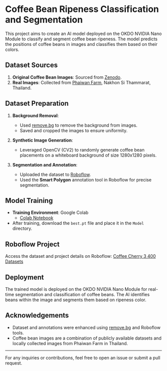 # Coffee Bean Ripeness Classification and Segmentation

This project aims to create an AI model deployed on the OKDO NVIDIA Nano Module to classify and segment coffee bean ripeness. The model predicts the positions of coffee beans in images and classifies them based on their colors.

## Dataset Sources

1. **Original Coffee Bean Images**: Sourced from [Zenodo](https://zenodo.org/records/14271151?fbclid=IwY2xjawHctJ1leHRuA2FlbQIxMAABHYNqZB-VkHU147VEcePLeGKpx5ARMJ4TjrNGzFbSavZUIFpdE5sNe2hYHA_aem_6_5OX2mR0CLd84wQ9VhT1g).
2. **Real Images**: Collected from [Phaiwan Farm](https://www.facebook.com/profile.php?id=100064945350451), Nakhon Si Thammarat, Thailand.

## Dataset Preparation

1. **Background Removal**:
   - Used [remove.bg](https://www.remove.bg/) to remove the background from images.
   - Saved and cropped the images to ensure uniformity.

2. **Synthetic Image Generation**:
   - Leveraged OpenCV (CV2) to randomly generate coffee bean placements on a whiteboard background of size 1280x1280 pixels.

3. **Segmentation and Annotation**:
   - Uploaded the dataset to [Roboflow](https://roboflow.com/).
   - Used the **Smart Polygon** annotation tool in Roboflow for precise segmentation.

## Model Training

- **Training Environment**: Google Colab
  - [Colab Notebook](https://colab.research.google.com/drive/1NS4xAejqud0e59tvqqcQzUdFUYZ8HSvp#scrollTo=BSd93ZJzZZKt)
- After training, download the `best.pt` file and place it in the `Model` directory.

## Roboflow Project

Access the dataset and project details on Roboflow:
[Coffee Cherry 3 400 Datasets](https://universe.roboflow.com/jassadakornsu/coffee-cherry-3-400-datasets)

## Deployment

The trained model is deployed on the OKDO NVIDIA Nano Module for real-time segmentation and classification of coffee beans. The AI identifies beans within the image and segments them based on ripeness color.

## Acknowledgements

- Dataset and annotations were enhanced using [remove.bg](https://www.remove.bg/) and Roboflow tools.
- Coffee bean images are a combination of publicly available datasets and locally collected images from Phaiwan Farm in Thailand.

---
For any inquiries or contributions, feel free to open an issue or submit a pull request.
